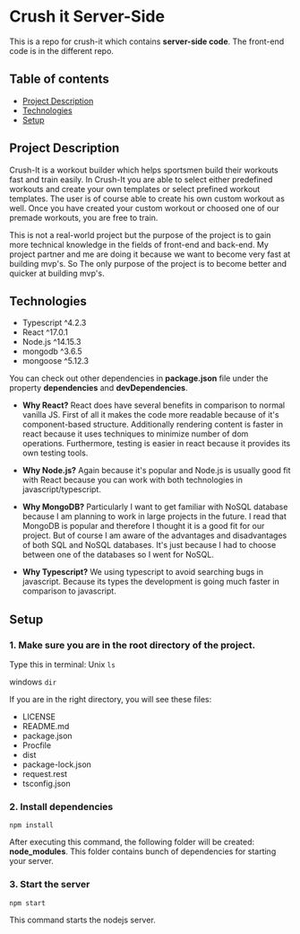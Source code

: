 # Crush it Server-Side

This is a repo for crush-it which contains **server-side code**. The front-end code is in the different repo.

## Table of contents
* [Project Description](#project-description)
* [Technologies](#technologies)
* [Setup](#setup)


## Project Description

Crush-It is a workout builder which helps sportsmen build their workouts fast and train easily. In Crush-It you are able to select either predefined workouts and create your own templates or select prefined workout templates. The user is of course able to create his own custom workout as well. Once you have created your custom workout or choosed one of our premade workouts, you are free to train.

This is not a real-world project but the purpose of the project is to gain more technical knowledge in the fields of front-end and back-end. My project partner and me are doing it because we want to become very fast at building mvp's. So The only purpose of the project is to become better and quicker at building mvp's.


## Technologies

- Typescript ^4.2.3
- React ^17.0.1
- Node.js ^14.15.3
- mongodb ^3.6.5
- mongoose ^5.12.3

You can check out other dependencies in **package.json** file under the property **dependencies** and **devDependencies**.

- **Why React?** React does have several benefits in comparison to normal vanilla JS. First of all it makes the code more readable because of it's component-based structure. Additionally rendering content is faster in react because it uses techniques to minimize number of dom operations. Furthermore, testing is easier in react because it provides its own testing tools.

- **Why Node.js?** Again because it's popular and Node.js is usually good fit with React because you can work with both technologies in javascript/typescript.

- **Why MongoDB?** Particularly I want to get familiar with NoSQL database because I am planning to work in large projects in the future. I read that MongoDB is popular and therefore I thought it is a good fit for our project. But of course I am aware of the advantages and disadvantages of both SQL and NoSQL databases. It's just because I had to choose between one of the databases so I went for NoSQL.

- **Why Typescript?** We using typescript to avoid searching bugs in javascript. Because its types the development is going much faster in comparison to javascript.

## Setup

### 1. Make sure you are in the root directory of the project.

Type this in terminal:
Unix
`ls`

windows
`dir`

If you are in the right directory, you will see these files:

- LICENSE
- README.md
- package.json
- Procfile
- dist
- package-lock.json       
- request.rest            
- tsconfig.json

### 2. Install dependencies

`npm install`

After executing this command, the following folder will be created: **node_modules**. This folder contains bunch of dependencies for starting your server.

### 3. Start the server

`npm start`

This command starts the nodejs server.

